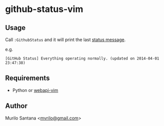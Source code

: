 # github-status-vim

## Usage

Call `:GithubStatus` and it will print the last [status message](https://status.github.com/).

e.g.

    [GitHub Status] Everything operating normally. (updated on 2014-04-01 23:47:38)

## Requirements

 - Python or [webapi-vim](https://github.com/mattn/webapi-vim)

## Author

Murilo Santana <<mvrilo@gmail.com>>
